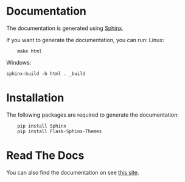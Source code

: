 # Documentation
The documentation is generated using [Sphinx](http://www.sphinx-doc.org/en/master/).

If you want to generate the documentation, you can run:
Linux:
```
    make html
```

Windows:
```
sphinx-build -b html . _build
```

# Installation
The following packages are required to generate the documentation:
```
    pip install Sphinx
    pip install Flask-Sphinx-Themes
```

# Read The Docs
You can also find the documentation on see [this site](http://flask-monitoringdashboard.readthedocs.io).